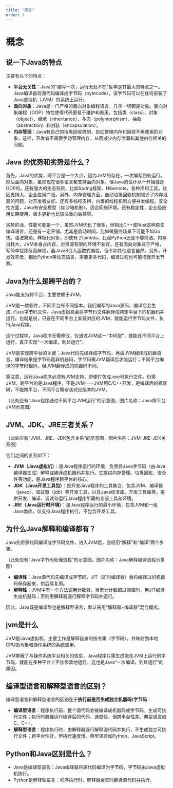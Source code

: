 ```yaml
---
title: "概念"
order: 1
---
```

# 概念
## 说一下Java的特点
主要有以下的特点：
- **平台无关性**：Java的"编写一次，运行无处不在"哲学是其最大的特点之一。Java编译器将源代码编译成字节码（bytecode），该字节码可以在任何安装了Java虚拟机（JVM）的系统上运行。
- **面向对象**：Java是一门严格的面向对象编程语言，几乎一切都是对象。面向对象编程（OOP）特性使得代码更易于维护和重用，包括类（class）、对象（object）、继承（inheritance）、多态（polymorphism）、抽象（abstraction）和封装（encapsulation）。
- **内存管理**：Java有自己的垃圾回收机制，自动管理内存和回收不再使用的对象。这样，开发者不需要手动管理内存，从而减少内存泄漏和其他内存相关的问题。

## Java 的优势和劣势是什么？
首先，Java的优势，跨平台是一个大点，因为JVM的存在，一次编写到处运行。然后面向对象，虽然现在很多语言都支持面向对象，但Java的设计从一开始就是OOP的。还有强大的生态系统，比如Spring框架、Hibernate，各种库和工具，社区支持大，企业应用广泛。另外，内存管理方面，自动垃圾回收机制减少了内存泄漏的问题，对开发者友好。还有多线程支持，内置的线程机制方便并发编程。安全性方面，Java有安全模型（如沙箱机制），适合网络环境。还有稳定性，企业级应用长期使用，版本更新也比较注重向后兼容。

劣势的话，性能可能是一个，虽然JVM优化了很多，但相比C++或Rust这种原生编译语言，还是有一定开销，尤其是启动时间，比如微服务场景下可能不如Go快。语法繁琐，样板代码多，即使有了lambda，比起Python还是不够简洁。内存消耗大，JVM本身占内存，对资源有限的环境不友好。还有面向对象过于严格，写简单程序反而麻烦，虽Java8引入函数式编程，但不如其他语言自然。另外，开发效率低，相比Python等动态语言，需要更多代码，编译过程也可能拖慢开发节奏。

## Java为什么是跨平台的？
Java能支持跨平台，主要依赖于JVM。

JVM是一款软件，不同平台有不同版本。我们编写的Java源码，编译后会生成`.class`字节码文件，Java虚拟机会将字节码文件翻译成特定平台下的机器码并运行。也就是说，只要在不同平台上安装对应的JVM，就能运行字节码文件，执行Java程序。

这个过程中，Java程序无需修改，仅通过JVM这一“中间层”，就能在不同平台上运行，真正实现“一次编译，到处运行”。

JVM是实现跨平台的关键：Java代码先编译成字节码，再由JVM翻译成机器语言。编译结果是字节码而非机器码，字节码需JVM翻译后才能运行；不同平台编译的字节码相同，但JVM翻译成的机器码不同。

需注意，运行Java程序必须有JVM支持，即便打包成.exe可执行文件，仍需JVM。跨平台的是Java程序，不是JVM——JVM用C/C++开发，是编译后的机器码，不能跨平台，不同平台需安装对应版本的JVM。

（此处应有“Java程序通过不同平台JVM运行”的示意图，图片名称：Java跨平台JVM示意图）

## JVM、JDK、JRE三者关系？
（此处应有“JVM、JRE、JDK包含关系”的示意图，图片名称：JVM-JRE-JDK关系图）

它们之间的关系如下：
- **JVM（Java虚拟机）**：是Java程序运行的环境，负责将Java字节码（由Java编译器生成）解释或编译成机器码并执行。它提供内存管理、垃圾回收、安全性等功能，是Java程序跨平台的核心。
- **JDK（Java开发工具包）**：是开发Java程序的工具集合，包含JVM、编译器（javac）、调试器（jdb）等开发工具，以及Java标准库、开发工具库等。提供开发、编译、调试和运行Java程序所需的全部工具和环境。
- **JRE（Java运行时环境）**：是Java程序运行的最小环境，包含JVM和一组Java类库，仅支持Java程序执行，不包含开发工具。

## 为什么Java解释和编译都有？
Java先将源代码编译成字节码文件，进入JVM后，会经历“解释”和“编译”两个步骤。

（此处应有“Java字节码处理流程”的示意图，图片名称：Java解释编译流程示意图）

- **编译性**：Java源代码先编译成字节码，JIT（即时编译器）会将编译过的机器码保存起来，供后续复用。
- **解释性**：JVM中有一个方法调用计数器，当累计计数超过阈值时，用JIT编译生成机器码；否则用解释器逐行解释字节码并运行。

因此，Java既是编译型也是解释型语言，默认采用“解释器+编译器”混合模式。

## jvm是什么
JVM是Java虚拟机，主要工作是解释自身的指令集（字节码），并映射到本地CPU指令集和操作系统的系统调用。

JVM屏蔽了与操作系统平台相关的信息，Java程序只需生成能在JVM上运行的字节码，就能在多种平台上不加修改地运行，这也是Java“一次编译，到处运行”的原因。

## 编译型语言和解释型语言的区别？
编译型语言和解释型语言的区别在于**执行前是否生成独立机器码/字节码**：
- **编译型语言**：程序执行前，整个源代码会被编译成机器码或字节码，生成可执行文件；执行时直接运行编译后的代码，速度快，但跨平台性差。典型语言如C、C++。
- **解释型语言**：程序执行时，由解释器逐行解释源代码并执行，不生成独立可执行文件；跨平台性好，但执行速度慢。典型语言如Python、JavaScript。

## Python和Java区别是什么？
- Java是编译型语言：Java编译器将源代码编译为字节码，字节码由Java虚拟机执行。
- Python是解释型语言：程序执行时，解释器会实时翻译源代码并执行。
